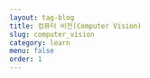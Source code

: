 ```yaml
---
layout: tag-blog
title: 컴퓨터 비전(Computer Vision)
slug: computer_vision
category: learn
menu: false
order: 1
---
```

